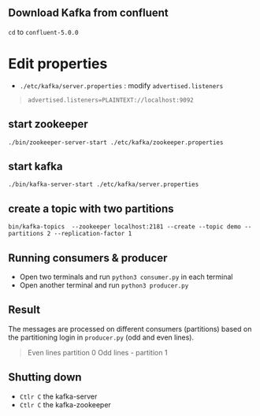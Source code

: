 ## Download Kafka from confluent

`cd` to `confluent-5.0.0`

# Edit properties

- `./etc/kafka/server.properties` :  modify `advertised.listeners` 
> `advertised.listeners=PLAINTEXT://localhost:9092`

## start zookeeper
`./bin/zookeeper-server-start ./etc/kafka/zookeeper.properties`

## start kafka
`./bin/kafka-server-start ./etc/kafka/server.properties
`

## create a topic with two partitions
`bin/kafka-topics  --zookeeper localhost:2181 --create --topic demo --partitions 2 --replication-factor 1`


## Running consumers & producer
- Open two terminals and run `python3 consumer.py` in each terminal
- Open another terminal and run `python3 producer.py`
## Result
The messages are processed on different consumers (partitions) based on the partitioning login in `producer.py`  (odd and even lines). 
>  Even lines partition 0
> Odd lines - partition 1

## Shutting down

 - `Ctlr C` the kafka-server
 - `Ctlr C` the kafka-zookeeper



